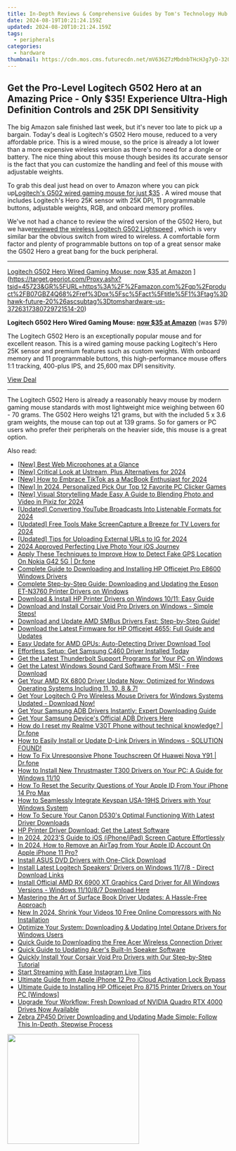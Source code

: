 ```yaml
---
title: In-Depth Reviews & Comprehensive Guides by Tom's Technology Hub
date: 2024-08-19T10:21:24.159Z
updated: 2024-08-20T10:21:24.159Z
tags:
  - peripherals
categories:
  - hardware
thumbnail: https://cdn.mos.cms.futurecdn.net/mV636Z7zMbdnbTHcHJg7yD-320-80.jpg
---
```


## Get the Pro-Level Logitech G502 Hero at an Amazing Price - Only $35! Experience Ultra-High Definition Controls and 25K DPI Sensitivity

The big Amazon sale finished last week, but it's never too late to pick up a bargain. Today's deal is Logitech's G502 Hero mouse, reduced to a very affordable price. This is a wired mouse, so the price is already a lot lower than a more expensive wireless version as there's no need for a dongle or battery. The nice thing about this mouse though besides its accurate sensor is the fact that you can customize the handling and feel of this mouse with adjustable weights.

 To grab this deal just head on over to Amazon where you can pick up[Logitech's G502 wired gaming mouse for just $35](https://target.georiot.com/Proxy.ashx?tsid=45723&GR%5FURL=https%3A%2F%2Famazon.com%2Fgp%2Fproduct%2FB07GBZ4Q68%3Ftag%3Dhawk-future-20%26ascsubtag%3Dtomshardware-us-8327667840851911354-20) . A wired mouse that includes Logitech's Hero 25K sensor with 25K DPI, 11 programmable buttons, adjustable weights, RGB, and onboard memory profiles.

 We've not had a chance to review the wired version of the G502 Hero, but we have[reviewed the wireless Logitech G502 Lightspeed](https://tools.techidaily.com) , which is very similar bar the obvious switch from wired to wireless. A comfortable form factor and plenty of programmable buttons on top of a great sensor make the G502 Hero a great bang for the buck peripheral.

---

[Logitech G502 Hero Wired Gaming Mouse: now $35 at Amazon](https://cdn.mos.cms.futurecdn.net/5VrvbcybZLRdXBtWSvoCW7-200-100.png "Logitech G502 Hero Wired Gaming Mouse: now $35 at Amazon") ](https://target.georiot.com/Proxy.ashx?tsid=45723&GR%5FURL=https%3A%2F%2Famazon.com%2Fgp%2Fproduct%2FB07GBZ4Q68%2Fref%3Dox%5Fsc%5Fact%5Ftitle%5F1%3Ftag%3Dhawk-future-20%26ascsubtag%3Dtomshardware-us-3726317380729721514-20)

**Logitech G502 Hero Wired Gaming Mouse:** [**now $35 at Amazon**](https://target.georiot.com/Proxy.ashx?tsid=45723&GR%5FURL=https%3A%2F%2Famazon.com%2Fgp%2Fproduct%2FB07GBZ4Q68%2Fref%3Dox%5Fsc%5Fact%5Ftitle%5F1%3Ftag%3Dhawk-future-20%26ascsubtag%3Dtomshardware-us-4276169502446784930-20) (was $79)

 The Logitech G502 Hero is an exceptionally popular mouse and for excellent reason. This is a wired gaming mouse packing Logitech's Hero 25K sensor and premium features such as custom weights. With onboard memory and 11 programmable buttons, this high-performance mouse offers 1:1 tracking, 400-plus IPS, and 25,600 max DPI sensitivity.

[View Deal](https://target.georiot.com/Proxy.ashx?tsid=45723&GR%5FURL=https%3A%2F%2Famazon.com%2Fgp%2Fproduct%2FB07GBZ4Q68%2Fref%3Dox%5Fsc%5Fact%5Ftitle%5F1%3Ftag%3Dhawk-future-20%26ascsubtag%3Dtomshardware-us-3726317380729721514-20)

---

 The Logitech G502 Hero is already a reasonably heavy mouse by modern gaming mouse standards with most lightweight mice weighing between 60 - 70 grams. The G502 Hero weighs 121 grams, but with the included 5 x 3.6 gram weights, the mouse can top out at 139 grams. So for gamers or PC users who prefer their peripherals on the heavier side, this mouse is a great option.

<ins class="adsbygoogle"
     style="display:block"
     data-ad-format="autorelaxed"
     data-ad-client="ca-pub-7571918770474297"
     data-ad-slot="1223367746"></ins>



<ins class="adsbygoogle"
     style="display:block"
     data-ad-client="ca-pub-7571918770474297"
     data-ad-slot="8358498916"
     data-ad-format="auto"
     data-full-width-responsive="true"></ins>

<span class="atpl-alsoreadstyle">Also read:</span>
<div><ul>
<li><a href="https://digital-screen-recording.techidaily.com/new-best-web-microphones-at-a-glance/"><u>[New] Best Web Microphones at a Glance</u></a></li>
<li><a href="https://fox-http.techidaily.com/new-critical-look-at-ustream-plus-alternatives-for-2024/"><u>[New] Critical Look at Ustream, Plus Alternatives for 2024</u></a></li>
<li><a href="https://tiktok-video-recordings.techidaily.com/new-how-to-embrace-tiktok-as-a-macbook-enthusiast-for-2024/"><u>[New] How to Embrace TikTok as a MacBook Enthusiast for 2024</u></a></li>
<li><a href="https://screen-video-capture.techidaily.com/new-in-2024-personalized-pick-our-top-12-favorite-pc-clicker-games/"><u>[New] In 2024, Personalized Pick  Our Top 12 Favorite PC Clicker Games</u></a></li>
<li><a href="https://fox-blue.techidaily.com/new-visual-storytelling-made-easy-a-guide-to-blending-photo-and-video-in-pixiz-for-2024/"><u>[New] Visual Storytelling Made Easy  A Guide to Blending Photo and Video in Pixiz for 2024</u></a></li>
<li><a href="https://facebook-record-videos.techidaily.com/updated-converting-youtube-broadcasts-into-listenable-formats-for-2024/"><u>[Updated] Converting YouTube Broadcasts Into Listenable Formats for 2024</u></a></li>
<li><a href="https://on-screen-recording.techidaily.com/updated-free-tools-make-screencapture-a-breeze-for-tv-lovers-for-2024/"><u>[Updated] Free Tools Make ScreenCapture a Breeze for TV Lovers for 2024</u></a></li>
<li><a href="https://instagram-video-files.techidaily.com/updated-tips-for-uploading-external-urls-to-ig-for-2024/"><u>[Updated] Tips for Uploading External URLs to IG for 2024</u></a></li>
<li><a href="https://article-helps.techidaily.com/2024-approved-perfecting-live-photo-your-ios-journey/"><u>2024 Approved  Perfecting Live Photo  Your iOS Journey</u></a></li>
<li><a href="https://fake-location.techidaily.com/apply-these-techniques-to-improve-how-to-detect-fake-gps-location-on-nokia-g42-5g-drfone-by-drfone-virtual-android/"><u>Apply These Techniques to Improve How to Detect Fake GPS Location On Nokia G42 5G | Dr.fone</u></a></li>
<li><a href="https://hardware-help.techidaily.com/complete-guide-to-downloading-and-installing-hp-officejet-pro-e8600-windows-drivers/"><u>Complete Guide to Downloading and Installing HP Officejet Pro E8600 Windows Drivers</u></a></li>
<li><a href="https://driver-download.techidaily.com/complete-step-by-step-guide-downloading-and-updating-the-epson-et-n3760-printer-drivers-on-windows/"><u>Complete Step-by-Step Guide: Downloading and Updating the Epson ET-N3760 Printer Drivers on Windows</u></a></li>
<li><a href="https://hardware-help.techidaily.com/download-and-install-hp-printer-drivers-on-windows-1011-easy-guide/"><u>Download & Install HP Printer Drivers on Windows 10/11: Easy Guide</u></a></li>
<li><a href="https://hardware-help.techidaily.com/1722978858291-download-and-install-corsair-void-pro-drivers-on-windows-simple-steps/"><u>Download and Install Corsair Void Pro Drivers on Windows - Simple Steps!</u></a></li>
<li><a href="https://hardware-help.techidaily.com/1722962605580-download-and-update-amd-smbus-drivers-fast-step-by-step-guide/"><u>Download and Update AMD SMBus Drivers Fast: Step-by-Step Guide!</u></a></li>
<li><a href="https://hardware-help.techidaily.com/download-the-latest-firmware-for-hp-officejet-4655-full-guide-and-updates/"><u>Download the Latest Firmware for HP Officejet 4655: Full Guide and Updates</u></a></li>
<li><a href="https://hardware-help.techidaily.com/easy-update-for-amd-gpus-auto-detecting-driver-download-tool/"><u>Easy Update for AMD GPUs: Auto-Detecting Driver Download Tool</u></a></li>
<li><a href="https://hardware-help.techidaily.com/1722971531592-effortless-setup-get-samsung-c460-driver-installed-today/"><u>Effortless Setup: Get Samsung C460 Driver Installed Today</u></a></li>
<li><a href="https://hardware-help.techidaily.com/get-the-latest-thunderbolt-support-programs-for-your-pc-on-windows/"><u>Get the Latest Thunderbolt Support Programs for Your PC on Windows</u></a></li>
<li><a href="https://hardware-help.techidaily.com/get-the-latest-windows-sound-card-software-from-msi-free-download/"><u>Get the Latest Windows Sound Card Software From MSI - Free Download</u></a></li>
<li><a href="https://hardware-help.techidaily.com/get-your-amd-rx-6800-driver-update-now-optimized-for-windows-operating-systems-including-11-10-8-and-7/"><u>Get Your AMD RX 6800 Driver Update Now: Optimized for Windows Operating Systems Including 11, 10, 8 & 7!</u></a></li>
<li><a href="https://hardware-help.techidaily.com/get-your-logitech-g-pro-wireless-mouse-drivers-for-windows-systems-updated-download-now/"><u>Get Your Logitech G Pro Wireless Mouse Drivers for Windows Systems Updated - Download Now!</u></a></li>
<li><a href="https://hardware-help.techidaily.com/get-your-samsung-adb-drivers-instantly-expert-downloading-guide/"><u>Get Your Samsung ADB Drivers Instantly: Expert Downloading Guide</u></a></li>
<li><a href="https://hardware-help.techidaily.com/1722975062431-get-your-samsung-devices-official-adb-drivers-here/"><u>Get Your Samsung Device's Official ADB Drivers Here</u></a></li>
<li><a href="https://techidaily.com/how-do-i-reset-my-realme-v30t-phone-without-technical-knowledge-drfone-by-drfone-reset-android-reset-android/"><u>How do I reset my Realme V30T Phone without technical knowledge? | Dr.fone</u></a></li>
<li><a href="https://hardware-help.techidaily.com/how-to-easily-install-or-update-d-link-drivers-in-windows-solution-found/"><u>How to Easily Install or Update D-Link Drivers in Windows - SOLUTION FOUND!</u></a></li>
<li><a href="https://howto.techidaily.com/how-to-fix-unresponsive-phone-touchscreen-of-huawei-nova-y91-drfone-by-drfone-fix-android-problems-fix-android-problems/"><u>How To Fix Unresponsive Phone Touchscreen Of Huawei Nova Y91 | Dr.fone</u></a></li>
<li><a href="https://hardware-help.techidaily.com/how-to-install-new-thrustmaster-t300-drivers-on-your-pc-a-guide-for-windows-1110/"><u>How to Install New Thrustmaster T300 Drivers on Your PC: A Guide for Windows 11/10</u></a></li>
<li><a href="https://apple-account.techidaily.com/how-to-reset-the-security-questions-of-your-apple-id-from-your-iphone-14-pro-max-by-drfone-ios/"><u>How To Reset the Security Questions of Your Apple ID From Your iPhone 14 Pro Max</u></a></li>
<li><a href="https://hardware-help.techidaily.com/how-to-seamlessly-integrate-keyspan-usa-19hs-drivers-with-your-windows-system/"><u>How to Seamlessly Integrate Keyspan USA-19HS Drivers with Your Windows System</u></a></li>
<li><a href="https://hardware-help.techidaily.com/how-to-secure-your-canon-d530s-optimal-functioning-with-latest-driver-downloads/"><u>How To Secure Your Canon D530's Optimal Functioning With Latest Driver Downloads</u></a></li>
<li><a href="https://hardware-help.techidaily.com/hp-printer-driver-download-get-the-latest-software/"><u>HP Printer Driver Download: Get the Latest Software</u></a></li>
<li><a href="https://desktop-recording.techidaily.com/in-2024-2023s-guide-to-ios-iphoneipad-screen-capture-effortlessly/"><u>In 2024, 2023'S Guide to iOS (iPhone/iPad) Screen Capture Effortlessly</u></a></li>
<li><a href="https://apple-account.techidaily.com/in-2024-how-to-remove-an-airtag-from-your-apple-id-account-on-apple-iphone-11-pro-by-drfone-ios/"><u>In 2024, How to Remove an AirTag from Your Apple ID Account On Apple iPhone 11 Pro?</u></a></li>
<li><a href="https://hardware-help.techidaily.com/install-asus-dvd-drivers-with-one-click-download/"><u>Install ASUS DVD Drivers with One-Click Download</u></a></li>
<li><a href="https://hardware-help.techidaily.com/install-latest-logitech-speakers-drivers-on-windows-1178-direct-download-links/"><u>Install Latest Logitech Speakers' Drivers on Windows 11/7/8 - Direct Download Links</u></a></li>
<li><a href="https://hardware-help.techidaily.com/install-official-amd-rx-6900-xt-graphics-card-driver-for-all-windows-versions-windows-111087-download-here/"><u>Install Official AMD RX 6900 XT Graphics Card Driver for All Windows Versions - Windows 11/10/8/7 Download Here</u></a></li>
<li><a href="https://hardware-help.techidaily.com/mastering-the-art-of-surface-book-driver-updates-a-hassle-free-approach/"><u>Mastering the Art of Surface Book Driver Updates: A Hassle-Free Approach</u></a></li>
<li><a href="https://ai-video-apps.techidaily.com/new-in-2024-shrink-your-videos-10-free-online-compressors-with-no-installation/"><u>New In 2024, Shrink Your Videos 10 Free Online Compressors with No Installation</u></a></li>
<li><a href="https://hardware-help.techidaily.com/optimize-your-system-downloading-and-updating-intel-optane-drivers-for-windows-users/"><u>Optimize Your System: Downloading & Updating Intel Optane Drivers for Windows Users</u></a></li>
<li><a href="https://hardware-help.techidaily.com/quick-guide-to-downloading-the-free-acer-wireless-connection-driver/"><u>Quick Guide to Downloading the Free Acer Wireless Connection Driver</u></a></li>
<li><a href="https://hardware-help.techidaily.com/quick-guide-to-updating-acers-built-in-speaker-software/"><u>Quick Guide to Updating Acer's Built-In Speaker Software</u></a></li>
<li><a href="https://hardware-help.techidaily.com/1722958358649-quickly-install-your-corsair-void-pro-drivers-with-our-step-by-step-tutorial/"><u>Quickly Install Your Corsair Void Pro Drivers with Our Step-by-Step Tutorial</u></a></li>
<li><a href="https://instagram-clips.techidaily.com/start-streaming-with-ease-instagram-live-tips/"><u>Start Streaming with Ease  Instagram Live Tips</u></a></li>
<li><a href="https://activate-lock.techidaily.com/ultimate-guide-from-apple-iphone-12-pro-icloud-activation-lock-bypass-by-drfone-ios/"><u>Ultimate Guide from Apple iPhone 12 Pro iCloud Activation Lock Bypass</u></a></li>
<li><a href="https://hardware-help.techidaily.com/ultimate-guide-to-installing-hp-officejet-pro-8715-printer-drivers-on-your-pc-windows/"><u>Ultimate Guide to Installing HP Officejet Pro 8715 Printer Drivers on Your PC [Windows]</u></a></li>
<li><a href="https://hardware-help.techidaily.com/upgrade-your-workflow-fresh-download-of-nvidia-quadro-rtx-4000-drives-now-available/"><u>Upgrade Your Workflow: Fresh Download of NVIDIA Quadro RTX 4000 Drives Now Available</u></a></li>
<li><a href="https://hardware-help.techidaily.com/zebra-zp450-driver-downloading-and-updating-made-simple-follow-this-in-depth-stepwise-process/"><u>Zebra ZP450 Driver Downloading and Updating Made Simple: Follow This In-Depth, Stepwise Process</u></a></li>
</ul></div>

<!-- affiliate ads begin -->
<a href="https://printrendy.pxf.io/c/5597632/1453719/17020" target="_top" id="1453719"><img src="//a.impactradius-go.com/display-ad/17020-1453719" border="0" alt="" width="300" height="250"/></a><img height="0" width="0" src="https://imp.pxf.io/i/5597632/1453719/17020" style="position:absolute;visibility:hidden;" border="0" />
<!-- affiliate ads end -->